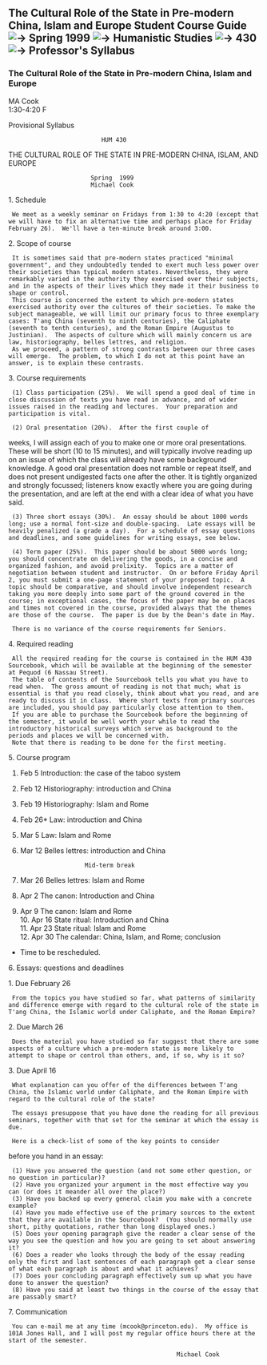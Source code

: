 The Cultural Role of the State in Pre-modern China, Islam and Europe
**Student Course Guide** ![->](/~scg/pics/arrow.gif) Spring 1999
![->](/~scg/pics/arrow.gif) Humanistic Studies ![->](/~scg/pics/arrow.gif) 430
![->](/~scg/pics/arrow.gif) Professor's Syllabus  
---  
  
### The Cultural Role of the State in Pre-modern China, Islam and Europe  
MA Cook  
1:30-4:20 F

Provisional Syllabus

                              HUM 430   
THE CULTURAL ROLE OF THE STATE IN PRE-MODERN CHINA, ISLAM, AND
EUROPE

                           Spring  1999   
                           Michael Cook 

1\. Schedule

     We meet as a weekly seminar on Fridays from 1:30 to 4:20 (except that we will have to fix an alternative time and perhaps place for Friday February 26).  We'll have a ten-minute break around 3:00. 

2\. Scope of course

     It is sometimes said that pre-modern states practiced "minimal government", and they undoubtedly tended to exert much less power over their societies than typical modern states. Nevertheless, they were remarkably varied in the authority they exercised over their subjects, and in the aspects of their lives which they made it their business to shape or control.   
     This course is concerned the extent to which pre-modern states exercised authority over the cultures of their societies. To make the subject manageable, we will limit our primary focus to three exemplary cases: T'ang China (seventh to ninth centuries), the Caliphate (seventh to tenth centuries), and the Roman Empire (Augustus to Justinian).  The aspects of culture which will mainly concern us are law, historiography, belles lettres, and religion.   
     As we proceed, a pattern of strong contrasts between our three cases will emerge.  The problem, to which I do not at this point have an answer, is to explain these contrasts. 

3\. Course requirements

     (1) Class participation (25%).  We will spend a good deal of time in close discussion of texts you have read in advance, and of wider issues raised in the reading and lectures.  Your preparation and participation is vital. 

     (2) Oral presentation (20%).  After the first couple of   
weeks, I will assign each of you to make one or more oral presentations.
These will be short (10 to 15 minutes), and will typically involve reading up
on an issue of which the class will already have some background knowledge.  A
good oral presentation does not ramble or repeat itself, and does not present
undigested facts one after the other.  It is tightly organized and strongly
focussed; listeners know exactly where you are going during the presentation,
and are left at the end with a clear idea of what you have said.

     (3) Three short essays (30%).  An essay should be about 1000 words long; use a normal font-size and double-spacing.  Late essays will be heavily penalized (a grade a day).  For a schedule of essay questions and deadlines, and some guidelines for writing essays, see below. 

     (4) Term paper (25%).  This paper should be about 5000 words long; you should concentrate on delivering the goods, in a concise and organized fashion, and avoid prolixity.  Topics are a matter of negotiation between student and instructor.  On or before Friday April 2, you must submit a one-page statement of your proposed topic.  A topic should be comparative, and should involve independent research taking you more deeply into some part of the ground covered in the course; in exceptional cases, the focus of the paper may be on places and times not covered in the course, provided always that the themes are those of the course.  The paper is due by the Dean's date in May. 

     There is no variance of the course requirements for Seniors. 

4\. Required reading

     All the required reading for the course is contained in the HUM 430 Sourcebook, which will be available at the beginning of the semester at Pequod (6 Nassau Street).   
     The table of contents of the Sourcebook tells you what you have to read when.  The gross amount of reading is not that much; what is essential is that you read closely, think about what you read, and are ready to discuss it in class.  Where short texts from primary sources are included, you should pay particularly close attention to them.   
     If you are able to purchase the Sourcebook before the beginning of the semester, it would be well worth your while to read the introductory historical surveys which serve as background to the periods and places we will be concerned with.   
     Note that there is reading to be done for the first meeting. 

5\. Course program

1.  Feb 5 Introduction: the case of the taboo system   
2.  Feb 12 Historiography: introduction and China   
3.  Feb 19 Historiography: Islam and Rome   
4.  Feb 26* Law: introduction and China   
5.  Mar 5 Law: Islam and Rome   
6.  Mar 12 Belles lettres: introduction and China 

                          Mid-term break 

7.  Mar 26 Belles lettres: Islam and Rome   
8.  Apr 2 The canon: Introduction and China   
9.  Apr 9 The canon: Islam and Rome   
10\. Apr 16 State ritual: Introduction and China  
11\. Apr 23 State ritual: Islam and Rome  
12\. Apr 30 The calendar: China, Islam, and Rome; conclusion

* Time to be rescheduled. 

6\. Essays: questions and deadlines

1\. Due February 26

     From the topics you have studied so far, what patterns of similarity and difference emerge with regard to the cultural role of the state in T'ang China, the Islamic world under Caliphate, and the Roman Empire? 

2\. Due March 26

     Does the material you have studied so far suggest that there are some aspects of a culture which a pre-modern state is more likely to attempt to shape or control than others, and, if so, why is it so? 

3\. Due April 16

     What explanation can you offer of the differences between T'ang China, the Islamic world under Caliphate, and the Roman Empire with regard to the cultural role of the state? 

     The essays presuppose that you have done the reading for all previous seminars, together with that set for the seminar at which the essay is due. 

     Here is a check-list of some of the key points to consider   
before you hand in an essay:

     (1) Have you answered the question (and not some other question, or no question in particular)?   
     (2) Have you organized your argument in the most effective way you can (or does it meander all over the place?)   
     (3) Have you backed up every general claim you make with a concrete example?   
     (4) Have you made effective use of the primary sources to the extent that they are available in the Sourcebook?  (You should normally use short, pithy quotations, rather than long displayed ones.)   
     (5) Does your opening paragraph give the reader a clear sense of the way you see the question and how you are going to set about answering it?   
     (6) Does a reader who looks through the body of the essay reading only the first and last sentences of each paragraph get a clear sense of what each paragraph is about and what it achieves?   
     (7) Does your concluding paragraph effectively sum up what you have done to answer the question?   
     (8) Have you said at least two things in the course of the essay that are passably smart? 

7\. Communication

     You can e-mail me at any time (mcook@princeton.edu).  My office is 101A Jones Hall, and I will post my regular office hours there at the start of the semester. 

                                                   Michael Cook    


